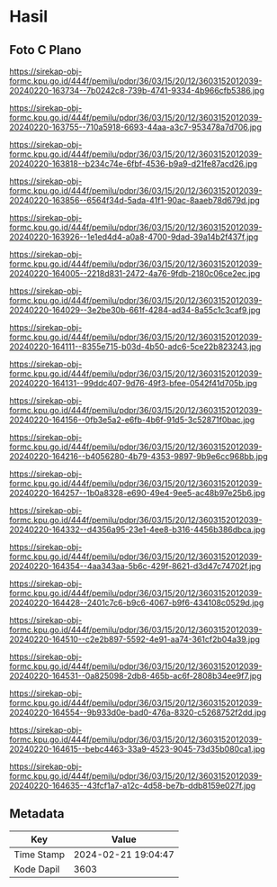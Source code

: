 # Hasil

## Foto C Plano

https://sirekap-obj-formc.kpu.go.id/444f/pemilu/pdpr/36/03/15/20/12/3603152012039-20240220-163734--7b0242c8-739b-4741-9334-4b966cfb5386.jpg

https://sirekap-obj-formc.kpu.go.id/444f/pemilu/pdpr/36/03/15/20/12/3603152012039-20240220-163755--710a5918-6693-44aa-a3c7-953478a7d706.jpg

https://sirekap-obj-formc.kpu.go.id/444f/pemilu/pdpr/36/03/15/20/12/3603152012039-20240220-163818--b234c74e-6fbf-4536-b9a9-d21fe87acd26.jpg

https://sirekap-obj-formc.kpu.go.id/444f/pemilu/pdpr/36/03/15/20/12/3603152012039-20240220-163856--6564f34d-5ada-41f1-90ac-8aaeb78d679d.jpg

https://sirekap-obj-formc.kpu.go.id/444f/pemilu/pdpr/36/03/15/20/12/3603152012039-20240220-163926--1e1ed4d4-a0a8-4700-9dad-39a14b2f437f.jpg

https://sirekap-obj-formc.kpu.go.id/444f/pemilu/pdpr/36/03/15/20/12/3603152012039-20240220-164005--2218d831-2472-4a76-9fdb-2180c06ce2ec.jpg

https://sirekap-obj-formc.kpu.go.id/444f/pemilu/pdpr/36/03/15/20/12/3603152012039-20240220-164029--3e2be30b-661f-4284-ad34-8a55c1c3caf9.jpg

https://sirekap-obj-formc.kpu.go.id/444f/pemilu/pdpr/36/03/15/20/12/3603152012039-20240220-164111--8355e715-b03d-4b50-adc6-5ce22b823243.jpg

https://sirekap-obj-formc.kpu.go.id/444f/pemilu/pdpr/36/03/15/20/12/3603152012039-20240220-164131--99ddc407-9d76-49f3-bfee-0542f41d705b.jpg

https://sirekap-obj-formc.kpu.go.id/444f/pemilu/pdpr/36/03/15/20/12/3603152012039-20240220-164156--0fb3e5a2-e6fb-4b6f-91d5-3c52871f0bac.jpg

https://sirekap-obj-formc.kpu.go.id/444f/pemilu/pdpr/36/03/15/20/12/3603152012039-20240220-164216--b4056280-4b79-4353-9897-9b9e6cc968bb.jpg

https://sirekap-obj-formc.kpu.go.id/444f/pemilu/pdpr/36/03/15/20/12/3603152012039-20240220-164257--1b0a8328-e690-49e4-9ee5-ac48b97e25b6.jpg

https://sirekap-obj-formc.kpu.go.id/444f/pemilu/pdpr/36/03/15/20/12/3603152012039-20240220-164332--d4356a95-23e1-4ee8-b316-4456b386dbca.jpg

https://sirekap-obj-formc.kpu.go.id/444f/pemilu/pdpr/36/03/15/20/12/3603152012039-20240220-164354--4aa343aa-5b6c-429f-8621-d3d47c74702f.jpg

https://sirekap-obj-formc.kpu.go.id/444f/pemilu/pdpr/36/03/15/20/12/3603152012039-20240220-164428--2401c7c6-b9c6-4067-b9f6-434108c0529d.jpg

https://sirekap-obj-formc.kpu.go.id/444f/pemilu/pdpr/36/03/15/20/12/3603152012039-20240220-164510--c2e2b897-5592-4e91-aa74-361cf2b04a39.jpg

https://sirekap-obj-formc.kpu.go.id/444f/pemilu/pdpr/36/03/15/20/12/3603152012039-20240220-164531--0a825098-2db8-465b-ac6f-2808b34ee9f7.jpg

https://sirekap-obj-formc.kpu.go.id/444f/pemilu/pdpr/36/03/15/20/12/3603152012039-20240220-164554--9b933d0e-bad0-476a-8320-c5268752f2dd.jpg

https://sirekap-obj-formc.kpu.go.id/444f/pemilu/pdpr/36/03/15/20/12/3603152012039-20240220-164615--bebc4463-33a9-4523-9045-73d35b080ca1.jpg

https://sirekap-obj-formc.kpu.go.id/444f/pemilu/pdpr/36/03/15/20/12/3603152012039-20240220-164635--43fcf1a7-a12c-4d58-be7b-ddb8159e027f.jpg


## Metadata

| Key        | Value               |
| ---------- | ------------------- |
| Time Stamp | 2024-02-21 19:04:47 |
| Kode Dapil | 3603                |




